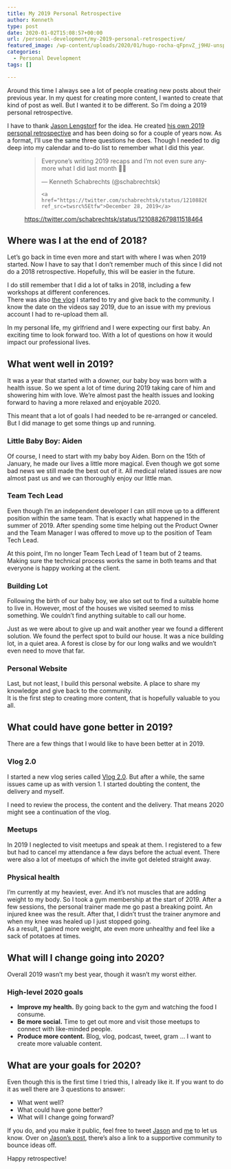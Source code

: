 ```yaml
---
title: My 2019 Personal Retrospective
author: Kenneth
type: post
date: 2020-01-02T15:08:57+00:00
url: /personal-development/my-2019-personal-retrospective/
featured_image: /wp-content/uploads/2020/01/hugo-rocha-qFpnvZ_j9HU-unsplash-scaled.jpg
categories:
  - Personal Development
tags: []

---
```

Around this time I always see a lot of people creating new posts about their previous year. In my quest for creating more content, I wanted to create that kind of post as well. But I wanted it to be different. So I&#8217;m doing a 2019 personal retrospective.

I have to thank <a rel="noreferrer noopener" aria-label="Jason Lengstorf (opens in a new tab)" href="https://twitter.com/jlengstorf" target="_blank">Jason Lengstorf</a> for the idea. He created <a rel="noreferrer noopener" aria-label="his own 2019 personal retrospective (opens in a new tab)" href="https://lengstorf.com/2019-personal-retrospective/" target="_blank">his own 2019 personal retrospective</a> and has been doing so for a couple of years now. As a format, I&#8217;ll use the same three questions he does. Though I needed to dig deep into my calendar and to-do list to remember what I did this year.<figure class="wp-block-embed-twitter wp-block-embed is-type-rich is-provider-twitter tw-align-center">

<div class="wp-block-embed__wrapper">
  <blockquote class="twitter-tweet" data-width="550" data-dnt="true">
    <p lang="en" dir="ltr">
      Everyone’s writing 2019 recaps and I’m not even sure anymore what I did last month 🙈😛
    </p>&mdash; Kenneth Schabrechts (@schabrechtsk) 
    
    <a href="https://twitter.com/schabrechtsk/status/1210882679811518464?ref_src=twsrc%5Etfw">December 28, 2019</a>
  </blockquote>
</div><figcaption>

<a href="https://twitter.com/schabrechtsk/status/1210882679811518464" target="_blank" rel="noreferrer noopener" aria-label=" (opens in a new tab)">https://twitter.com/schabrechtsk/status/1210882679811518464</a></figcaption></figure> 

## Where was I at the end of 2018?

Let&#8217;s go back in time even more and start with where I was when 2019 started. Now I have to say that I don&#8217;t remember much of this since I did not do a 2018 retrospective. Hopefully, this will be easier in the future.

I do still remember that I did a lot of talks in 2018, including a few workshops at different conferences.   
There was also <a rel="noreferrer noopener" aria-label="the vlog (opens in a new tab)" href="https://www.youtube.com/playlist?list=PLDwQRYvEa4xVFdulnPO4WnHfFnT58dc_t" target="_blank">the vlog</a> I started to try and give back to the community. I know the date on the videos say 2019, due to an issue with my previous account I had to re-upload them all.

In my personal life, my girlfriend and I were expecting our first baby. An exciting time to look forward too. With a lot of questions on how it would impact our professional lives.

## What went well in 2019?

It was a year that started with a downer, our baby boy was born with a health issue. So we spent a lot of time during 2019 taking care of him and showering him with love. We’re almost past the health issues and looking forward to having a more relaxed and enjoyable 2020.

This meant that a lot of goals I had needed to be re-arranged or canceled. But I did manage to get some things up and running.

### Little Baby Boy: Aiden

Of course, I need to start with my baby boy Aiden. Born on the 15th of January, he made our lives a little more magical. Even though we got some bad news we still made the best out of it. All medical related issues are now almost past us and we can thoroughly enjoy our little man.

### Team Tech Lead

Even though I&#8217;m an independent developer I can still move up to a different position within the same team. That is exactly what happened in the summer of 2019. After spending some time helping out the Product Owner and the Team Manager I was offered to move up to the position of Team Tech Lead.

At this point, I&#8217;m no longer Team Tech Lead of 1 team but of 2 teams. Making sure the technical process works the same in both teams and that everyone is happy working at the client.

### Building Lot

Following the birth of our baby boy, we also set out to find a suitable home to live in. However, most of the houses we visited seemed to miss something. We couldn&#8217;t find anything suitable to call our home.

Just as we were about to give up and wait another year we found a different solution. We found the perfect spot to build our house. It was a nice building lot, in a quiet area. A forest is close by for our long walks and we wouldn&#8217;t even need to move that far.

### Personal Website

Last, but not least, I build this personal website. A place to share my knowledge and give back to the community.   
It is the first step to creating more content, that is hopefully valuable to you all.

## What could have gone better in 2019?

There are a few things that I would like to have been better at in 2019.

### Vlog 2.0

I started a new vlog series called <a rel="noreferrer noopener" aria-label="Vlog 2.0 (opens in a new tab)" href="https://www.youtube.com/playlist?list=PLDwQRYvEa4xV8z81zYYQ6WbtVDLtoXOjL" target="_blank">Vlog 2.0</a>. But after a while, the same issues came up as with version 1. I started doubting the content, the delivery and myself.

I need to review the process, the content and the delivery. That means 2020 might see a continuation of the vlog.

### Meetups

In 2019 I neglected to visit meetups and speak at them. I registered to a few but had to cancel my attendance a few days before the actual event. There were also a lot of meetups of which the invite got deleted straight away.

### Physical health

I&#8217;m currently at my heaviest, ever. And it&#8217;s not muscles that are adding weight to my body. So I took a gym membership at the start of 2019. After a few sessions, the personal trainer made me go past a breaking point. An injured knee was the result. After that, I didn&#8217;t trust the trainer anymore and when my knee was healed up I just stopped going.  
As a result, I gained more weight, ate even more unhealthy and feel like a sack of potatoes at times.

## What will I change going into 2020?

Overall 2019 wasn&#8217;t my best year, though it wasn&#8217;t my worst either.

### High-level 2020 goals

  * **Improve my health.** By going back to the gym and watching the food I consume.
  * **Be more social.** Time to get out more and visit those meetups to connect with like-minded people.
  * **Produce more content.** Blog, vlog, podcast, tweet, gram &#8230; I want to create more valuable content.

## What are your goals for 2020?

Even though this is the first time I tried this, I already like it. If you want to do it as well there are 3 questions to answer:

  * What went well?
  * What could have gone better?
  * What will I change going forward?



If you do, and you make it public, feel free to tweet <a rel="noreferrer noopener" aria-label="Jason (opens in a new tab)" href="https://twitter.com/jlengstorf" target="_blank">Jason</a> and <a rel="noreferrer noopener" aria-label="me (opens in a new tab)" href="https://twitter.com/schabrechtsk" target="_blank">me</a> to let us know. Over on <a rel="noreferrer noopener" aria-label="Jason's post (opens in a new tab)" href="https://lengstorf.com/2019-personal-retrospective/" target="_blank">Jason&#8217;s post</a>, there&#8217;s also a link to a supportive community to bounce ideas off.

Happy retrospective!